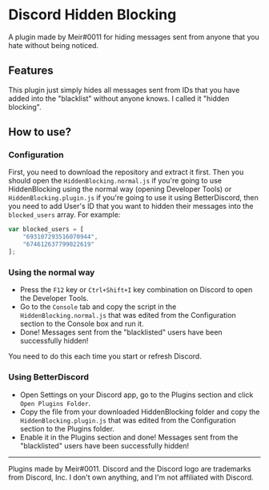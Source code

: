 # Discord Hidden Blocking
A plugin made by Meir#0011 for hiding messages sent from anyone that you hate without being noticed.

## Features
This plugin just simply hides all messages sent from IDs that you have added into the "blacklist" without anyone knows. I called it "hidden blocking".

## How to use?
### Configuration
First, you need to download the repository and extract it first. Then you should open the `HiddenBlocking.normal.js` if you're going to use HiddenBlocking using the normal way (opening Developer Tools) or `HiddenBlocking.plugin.js` if you're going to use it using BetterDiscord, then you need to add User's ID that you want to hidden their messages into the `blocked_users` array. For example:

```js
var blocked_users = [
	"693107293516070944",
	"674612637799022619"
];
```

### Using the normal way
* Press the `F12` key or `Ctrl+Shift+I` key combination on Discord to open the Developer Tools.
* Go to the `Console` tab and copy the script in the `HiddenBlocking.normal.js` that was edited from the Configuration section to the Console box and run it.
* Done! Messages sent from the "blacklisted" users have been successfully hidden!

You need to do this each time you start or refresh Discord.

### Using BetterDiscord
* Open Settings on your Discord app, go to the Plugins section and click `Open Plugins Folder`.
* Copy the file from your downloaded HiddenBlocking folder and copy the `HiddenBlocking.plugin.js` that was edited from the Configuration section to the Plugins folder.
* Enable it in the Plugins section and done! Messages sent from the "blacklisted" users have been successfully hidden!

---------

Plugins made by Meir#0011.
Discord and the Discord logo are trademarks from Discord, Inc.
I don't own anything, and I'm not affiliated with Discord.
